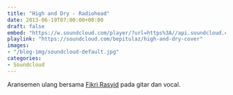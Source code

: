 ```yaml
---
title: "High and Dry - Radiohead"
date: 2013-06-19T07:00:00+08:00
draft: false
embed: "https://w.soundcloud.com/player/?url=https%3A//api.soundcloud.com/tracks/148871993&color=%23ff5500&auto_play=false&hide_related=false&show_comments=true&show_user=true&show_reposts=false&show_teaser=true"
playlink: "https://soundcloud.com/bepitulaz/high-and-dry-cover"
images:
- "/blog-img/soundcloud-default.jpg"
categories:
- Soundcloud
---
```


Aransemen ulang bersama [Fikri Rasyid](https://twitter.com/fikrirasyid) pada gitar dan vocal.
